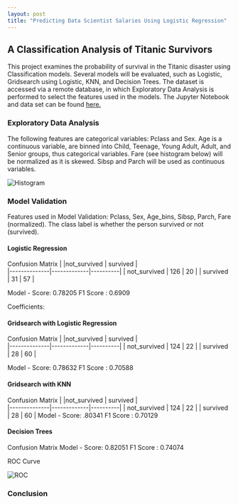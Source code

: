 ```yaml
---
layout: post
title: "Predicting Data Scientist Salaries Using Logistic Regression"
---
```


## A Classification Analysis of Titanic Survivors

This project examines the probability of survival in the Titanic disaster using Classification models. Several models will be evaluated, such as Logistic, Gridsearch using Logistic, KNN, and Decision Trees. The dataset is accessed via a remote database, in which Exploratory Data Analysis is performed to select the features used in the models. The Jupyter Notebook and data set can be found [here.]()

### Exploratory Data Analysis

The following features are categorical variables: Pclass and Sex.
Age is a continuous variable, are binned into Child, Teenage, Young Adult, Adult, and Senior groups, thus categorical variables. Fare (see histogram below) will be normalized as it is skewed. Sibsp and Parch will be used as continuous variables.

![Histogram](https://github.com/adalal80/adalal80.github.io/blob/master/images/Project5_ROC.png?raw=true)

### Model Validation

Features used in Model Validation: Pclass, Sex, Age_bins, Sibsp, Parch, Fare (normalized). The class label is whether the person survived or not (survived).

#### Logistic Regression
Confusion Matrix
| 			   |not_survived | survived |     
|--------------|-------------|----------| 
| not_survived |     126     |    20    | 
| survived     |      31     |    57    | 


Model - Score: 0.78205
F1 Score     : 0.6909

Coefficients:


#### Gridsearch with Logistic Regression
Confusion Matrix
| 			   |not_survived | survived |     
|--------------|-------------|----------| 
| not_survived |     124     |    22    | 
| survived     |      28     |    60    | 

Model - Score: 0.78632
F1 Score     : 0.70588

#### Gridsearch with KNN

Confusion Matrix
| 			   |not_survived | survived |     
|--------------|-------------|----------| 
| not_survived |     124     |    22    | 
| survived     |      28     |    60    | 
Model - Score: .80341
F1 Score     : 0.70129

#### Decision Trees
Confusion Matrix
Model - Score: 0.82051
F1 Score     : 0.74074

ROC Curve

![ROC](https://github.com/adalal80/adalal80.github.io/blob/master/images/project5_histogram.png?raw=true)


### Conclusion


